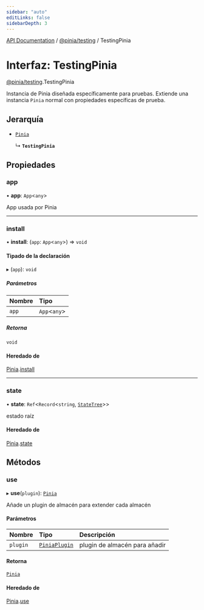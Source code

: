 ```yaml
---
sidebar: "auto"
editLinks: false
sidebarDepth: 3
---
```


[API Documentation](../index.md) / [@pinia/testing](../modules/pinia_testing.md) / TestingPinia

# Interfaz: TestingPinia

[@pinia/testing](../modules/pinia_testing.md).TestingPinia

Instancia de Pinia diseñada específicamente para pruebas. Extiende una instancia 
`Pinia` normal con propiedades específicas de prueba.

## Jerarquía

- [`Pinia`](pinia.Pinia.md)

  ↳ **`TestingPinia`**

## Propiedades

### app

• **app**: `App`<`any`\>

App usada por Pinia

___

### install

• **install**: (`app`: `App`<`any`\>) => `void`

#### Tipado de la declaración

▸ (`app`): `void`

##### Parámetros

| Nombre | Tipo |
| :------ | :------ |
| `app` | `App`<`any`\> |

##### Retorna

`void`

#### Heredado de

[Pinia](pinia.Pinia.md).[install](pinia.Pinia.md#install)

___

### state

• **state**: `Ref`<`Record`<`string`, [`StateTree`](../modules/pinia.md#statetree)\>\>

estado raíz

#### Heredado de

[Pinia](pinia.Pinia.md).[state](pinia.Pinia.md#state)

## Métodos

### use

▸ **use**(`plugin`): [`Pinia`](pinia.Pinia.md)

Añade un plugin de almacén para extender cada almacén

#### Parámetros

| Nombre | Tipo | Descripción |
| :------ | :------ | :------ |
| `plugin` | [`PiniaPlugin`](pinia.PiniaPlugin.md) | plugin de almacén para añadir |

#### Retorna

[`Pinia`](pinia.Pinia.md)

#### Heredado de

[Pinia](pinia.Pinia.md).[use](pinia.Pinia.md#use)
